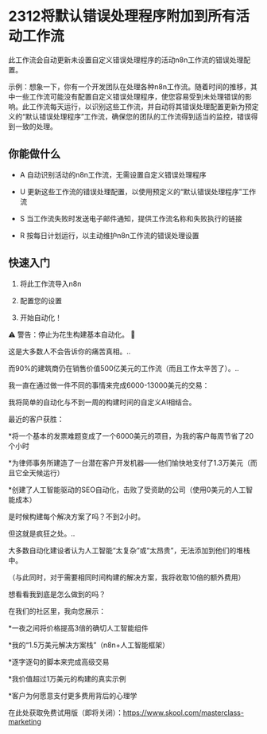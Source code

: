 # 2312将默认错误处理程序附加到所有活动工作流

此工作流会自动更新未设置自定义错误处理程序的活动n8n工作流的错误处理配置。

示例：想象一下，你有一个开发团队在处理各种n8n工作流。随着时间的推移，其中一些工作流可能没有配置自定义错误处理程序，使您容易受到未处理错误的影响。此工作流每天运行，以识别这些工作流，并自动将其错误处理配置更新为预定义的“默认错误处理程序”工作流，确保您的团队的工作流得到适当的监控，错误得到一致的处理。

## 你能做什么

- A 自动识别活动的n8n工作流，无需设置自定义错误处理程序

- U 更新这些工作流的错误处理配置，以使用预定义的“默认错误处理程序”工作流

- S 当工作流失败时发送电子邮件通知，提供工作流名称和失败执行的链接

- R 按每日计划运行，以主动维护n8n工作流的错误处理设置

## 快速入门

1.  将此工作流导入n8n

2.  配置您的设置

3.  开始自动化！

⚠️ 警告：停止为花生构建基本自动化。 🚫

这是大多数人不会告诉你的痛苦真相。..

而90%的建筑商仍在销售价值500亿美元的工作流（而且工作太辛苦了）。..

我一直在通过做一件不同的事情来完成6000-13000美元的交易：

我将简单的自动化与不到一周的构建时间的自定义AI相结合。

最近的客户获胜：

*将一个基本的发票难题变成了一个6000美元的项目，为我的客户每周节省了20个小时

*为律师事务所建造了一台潜在客户开发机器——他们愉快地支付了1.3万美元（而且它全天候运行）

*创建了人工智能驱动的SEO自动化，击败了受资助的公司（使用0美元的人工智能成本）

是时候构建每个解决方案了吗？不到2小时。

但这就是疯狂之处。..

大多数自动化建设者认为人工智能“太复杂”或“太昂贵”，无法添加到他们的堆栈中。

（与此同时，对于需要相同时间构建的解决方案，我将收取10倍的额外费用）

想看看我到底是怎么做到的吗？

在我们的社区里，我向您展示：

*一夜之间将价格提高3倍的确切人工智能组件

*我的“1.5万美元解决方案栈”（n8n+人工智能框架）

*逐字逐句的脚本来完成高级交易

*我价值超过1万美元的构建的真实示例

*客户为何愿意支付更多费用背后的心理学

在此处获取免费试用版（即将关闭）：https://www.skool.com/masterclass-marketing

